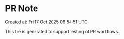 # PR Note

Created at: Fri 17 Oct 2025 06:54:51 UTC

This file is generated to support testing of PR workflows.
